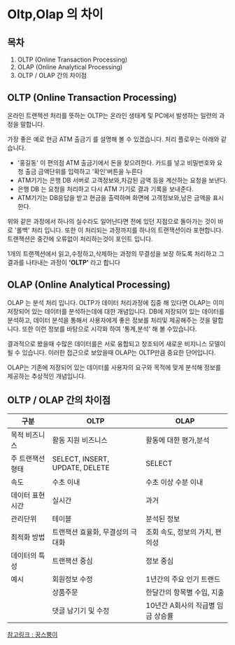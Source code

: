 # Oltp,Olap 의 차이


## 목차
1. OLTP (Online Transaction Processing)
2. OLAP (Online Analytical Processing)
3. OLTP / OLAP 간의 차이점



## OLTP (Online Transaction Processing)
온라인 트랜젝션 처리를 뜻하는 OLTP는 온라인 생태계 및 PC에서 발생하는 일련의 과정을 말합니다.

가장 좋은 예로 현금 ATM 출금기 를 설명해 볼 수 있겠습니다. 처리 플로우는 아래와 같습니다.

- '홍길동' 이 편의점 ATM 출금기에서 돈을 찾으려한다. 카드를 넣고 비밀번호와 요청 출금 금액단위를 입력하고 '확인'버튼을 누른다
- ATM기기는  은행 DB 서버로 고객정보와,차감된 금액 등을 계산하는 요청을 보낸다.
- 은행 DB 는 요청을 처리하고 다시 ATM 기기로 결과 기록을 보내준다.
- ATM기기는 DB응답을 받고 현금을 출력하며 화면에 고객정보와,남은 금액을 표시한다.

위와 같은 과정에서 하나의 실수라도 일어난다면 전에 있던 지점으로 돌아가는 것이 바로 '롤백' 처리 입니다. 또한 이 처리되는 과정까지를 하나의 트랜잭션이라 포현합니다.
트랜잭션은 중간에 오류없이 처리하는것이 포인트 입니다.

1개의 트랜젝션에서 읽고,수정하고,삭제하는 과정의 무결성을 보장 하도록 처리하고 그 결과를 나타내는 과정이 **'OLTP'** 라고 합니다


## OLAP (Online Analytical Processing)

OLAP 는 분석 처리 입니다. OLTP가 데이터 처리과정에 집중 해 있다면 OLAP는 이미 저장되어 있는 데이터를 분석하는데에 대한 개념입니다.
DB에 저장되어 있는 데이터를 분석하고, 데이터 분석을 통해서 사용자에게 좋은 정보를 처리및 제공해주는 것을 말합니다.
또한 이런 정보를 바탕으로 시각화 하여 '통계,분석' 해 볼 수있습니다.

결과적으로 봤을때 수많은 데이터를은 서로 융합되고 창조되어 새로운 비지니스 모델이 될 수 있습니다. 이러한 접근으로 보았을때 OLAP는 OLTP만큼 중요한 단어입니다.

OLAP는 기존에 저장되어 있는 데이터를 사용자의 요구와 목적에 맞게 분석해 정보를 제공하는 추상적인 개념입니다.

## OLTP / OLAP 간의 차이점

| 구분                | OLTP                           | OLAP                 |
|-------------------|--------------------------------|----------------------|
| 목적	비즈니스           | 활동 지원	비즈니스                     | 활동에 대한 평가,분석         |
| 주 트랜잭션 형태	        | SELECT, INSERT, UPDATE, DELETE | 	SELECT              |
| 속도              	 | 수초 이내	                         | 수초 이상 수분 이내          |
| 데이터 표현 시간	        | 실시간	                           | 과거                   |
| 관리단위	             | 테이블	                           | 분석된 정보               |
| 최적화 방법	           | 트랜잭션 효율화, 무결성의 극대화	            | 조회 속도, 정보의 가치, 편의성   |
| 데이터의 특성	          | 트랜잭션 중심	                       | 정보 중심                |
| 예시	               | 회원정보 수정	                       | 1년간의 주요 인기 트랜드       |
|                   | 상품주문	                          | 한달간의 항목별 수입, 지출      |
|                   | 댓글 남기기 및 수정	                   | 10년간 A회사의 직급별 임금 상승률 |
[참고링크 : 꿍스뿡이](https://too612.tistory.com/511)


